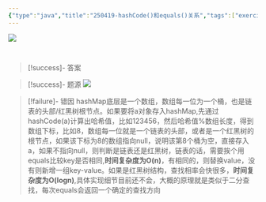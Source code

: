 ```yaml
---
{"type":"java","title":"250419-hashCode()和equals()关系","tags":["exercises/java"],"author":"codertoro","establish":"2025-04-19","update":"2025-04-19","dg-publish":true,"java":true,"permalink":"/Exercises/Java/250419-hashCode()和equals()关系/","dgPassFrontmatter":true,"created":"2025-04-19T15:03:30.930+08:00","updated":"2025-04-19T15:14:42.171+08:00"}
---
```


![](https://img.codertoro.top/Bucket/Exercises/Java/20250419150348935.png)

```java

```
```

```
> [!success]- 答案


> [!success]- 题源
![](https://img.codertoro.top/Bucket/Exercises/Java/20250419150409159.png)


> [!failure]- 错因
hashMap底层是一个数组，数组每一位为一个桶，也是链表的头部/红黑树根节点。如果要将a对象存入hashMap,先通过hashCode(a)计算出哈希值，比如123456，然后哈希值%数组长度，得到数组下标，比如8，数组每一位就是一个链表的头部，或者是一个红黑树的根节点，如果该下标为8的数组指向null，说明该第8个桶为空，直接存入a，如果不指向null，则判断是链表还是红黑树，链表的话，需要挨个用equals比较key是否相同,**时间复杂度为O(n)**，有相同的，则替换value，没有则新增一组key-value。如果是红黑树结构，查找相率会快很多，**时间复杂度为O(logn)**,具体实现细节目前还不会，大概的原理就是类似于二分查找，每次equals会返回一个确定的查找方向

